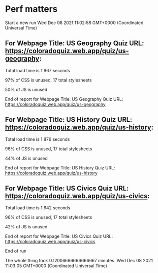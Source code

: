 # Perf matters


Start a new run
Wed Dec 08 2021 11:02:58 GMT+0000 (Coordinated Universal Time)








## For Webpage Title: US Geography Quiz URL: https://coloradoquiz.web.app/quiz/us-geography: 


Total load time is 1.967 seconds


97% of CSS is unused, 17 total stylesheets


50% of JS is unused


End of report for Webpage Title: US Geography Quiz URL: https://coloradoquiz.web.app/quiz/us-geography




## For Webpage Title: US History Quiz URL: https://coloradoquiz.web.app/quiz/us-history: 


Total load time is 1.876 seconds


96% of CSS is unused, 17 total stylesheets


44% of JS is unused


End of report for Webpage Title: US History Quiz URL: https://coloradoquiz.web.app/quiz/us-history




## For Webpage Title: US Civics Quiz URL: https://coloradoquiz.web.app/quiz/us-civics: 


Total load time is 1.642 seconds


96% of CSS is unused, 17 total stylesheets


42% of JS is unused


End of report for Webpage Title: US Civics Quiz URL: https://coloradoquiz.web.app/quiz/us-civics


End of run


The whole thing took 0.12006666666666667 minutes.
Wed Dec 08 2021 11:03:05 GMT+0000 (Coordinated Universal Time)




